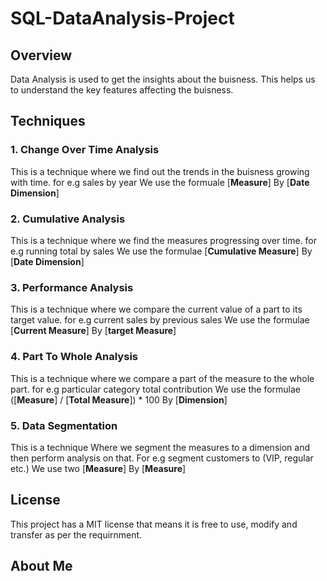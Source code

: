 # SQL-DataAnalysis-Project

## Overview
Data Analysis is used to get the insights about the buisness. This helps us to understand the key features affecting the buisness.

## Techniques

### 1. Change Over Time Analysis
This is a technique where we find out the trends in the buisness growing with time. for e.g sales by year
We use the formuale [**Measure**] By [**Date Dimension**]

### 2. Cumulative Analysis
This is a technique where we find the measures progressing over time. for e.g running total by sales
We use the formulae [**Cumulative Measure**] By [**Date Dimension**]

### 3. Performance Analysis
This is a technique where we compare the current value of a part to its target value. for e.g current sales by previous sales
We use the formulae [**Current Measure**] By [**target Measure**]

### 4. Part To Whole Analysis
This is a technique where we compare a part of the measure to the whole part. for e.g particular category total contribution
We use the formulae ([**Measure**] / [**Total Measure**]) * 100 By [**Dimension**]

### 5. Data Segmentation
This is a technique Where we segment the measures to a dimension and then perform analysis on that. For e.g segment customers to (VIP, regular etc.)
We use two [**Measure**] By [**Measure**]

## License
This project has a MIT license that means it is free to use, modify and transfer as per the requirnment.

## About Me

